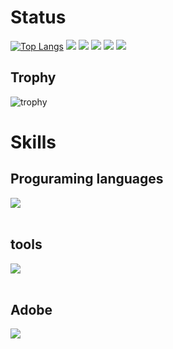 # Status

[![Top Langs](https://github-readme-stats.vercel.app/api/top-langs/?username=kemichael&show_icons=true&layout=compact&theme=gruvbox)](https://github.com/kemichael/github-readme-stats)
![](http://github-profile-summary-cards.vercel.app/api/cards/profile-details?username=kemichael&theme=gruvbox)
![](http://github-profile-summary-cards.vercel.app/api/cards/repos-per-language?username=kemichael&theme=gruvbox)
![](http://github-profile-summary-cards.vercel.app/api/cards/most-commit-language?username=kemichael&theme=gruvbox)
![](http://github-profile-summary-cards.vercel.app/api/cards/stats?username=kemichael&theme=gruvbox)
![](http://github-profile-summary-cards.vercel.app/api/cards/productive-time?username=kemichael&theme=gruvbox&utcOffset=9)

## Trophy
![trophy](https://github-profile-trophy.vercel.app/?username=kemichael&theme=gruvbox)

# Skills

## Proguraming languages
<img src="https://skillicons.dev/icons?i=html,css,js,mysql,laravel,php,jquery,vite,go,flutter" /> <br /><br />

## tools
<img src="https://skillicons.dev/icons?i=aws,docker,git,github,postman" /> <br /><br />

## Adobe
<img src="https://skillicons.dev/icons?i=ae,ai,ps,pr,xd" /> <br /><br />
